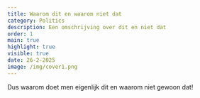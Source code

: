 ```yaml
---
title: Waarom dit en waarom niet dat
category: Politics
description: Een omschrijving over dit en niet dat
order: 1
main: true
highlight: true
visible: true
date: 26-2-2025
image: /img/cover1.png
---
```


Dus waarom doet men eigenlijk dit en waarom niet gewoon dat!